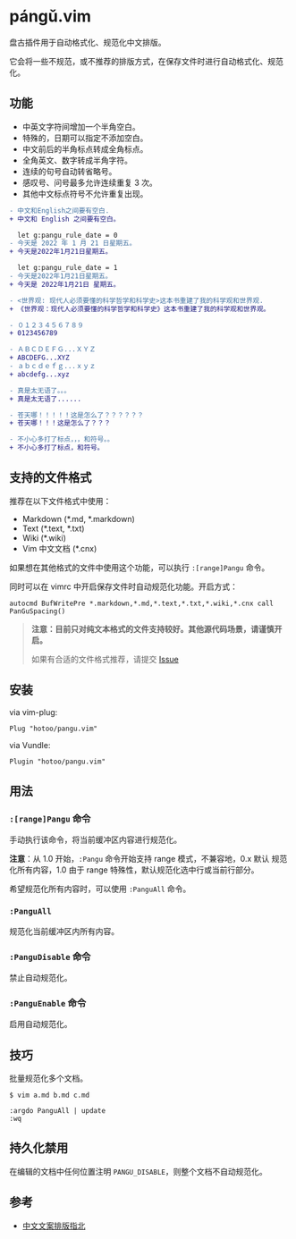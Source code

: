 # pángǔ.vim

盘古插件用于自动格式化、规范化中文排版。

它会将一些不规范，或不推荐的排版方式，在保存文件时进行自动格式化、规范化。

## 功能

* 中英文字符间增加一个半角空白。
* 特殊的，日期可以指定不添加空白。
* 中文前后的半角标点转成全角标点。
* 全角英文、数字转成半角字符。
* 连续的句号自动转省略号。
* 感叹号、问号最多允许连续重复 3 次。
* 其他中文标点符号不允许重复出现。

```diff
- 中文和English之间要有空白.
+ 中文和 English 之间要有空白。

  let g:pangu_rule_date = 0
- 今天是 2022 年 1 月 21 日星期五。
+ 今天是2022年1月21日星期五。

  let g:pangu_rule_date = 1
- 今天是2022年1月21日星期五。
+ 今天是 2022年1月21日 星期五。

- <世界观: 现代人必须要懂的科学哲学和科学史>这本书重建了我的科学观和世界观.
+ 《世界观：现代人必须要懂的科学哲学和科学史》这本书重建了我的科学观和世界观。

- ０１２３４５６７８９
+ 0123456789

- ＡＢＣＤＥＦＧ...ＸＹＺ
+ ABCDEFG...XYZ
- ａｂｃｄｅｆｇ...ｘｙｚ
+ abcdefg...xyz

- 真是太无语了。。。
+ 真是太无语了......

- 苍天哪！！！！！这是怎么了？？？？？？
+ 苍天哪！！！这是怎么了？？？

- 不小心多打了标点，，，和符号。。
+ 不小心多打了标点，和符号。
```

## 支持的文件格式

推荐在以下文件格式中使用：

* Markdown (*.md, *.markdown)
* Text (*.text, *.txt)
* Wiki (*.wiki)
* Vim 中文文档 (*.cnx)

如果想在其他格式的文件中使用这个功能，可以执行 `:[range]Pangu` 命令。

同时可以在 vimrc 中开启保存文件时自动规范化功能。开启方式：

```viml
autocmd BufWritePre *.markdown,*.md,*.text,*.txt,*.wiki,*.cnx call PanGuSpacing()
```

> **注意：目前只对纯文本格式的文件支持较好。其他源代码场景，请谨慎开启。**
>
> 如果有合适的文件格式推荐，请提交 [Issue](https://github.com/hotoo/pangu.vim/issues)

## 安装

via vim-plug:

```viml
Plug "hotoo/pangu.vim"
```

via Vundle:

```viml
Plugin "hotoo/pangu.vim"
```

## 用法

### `:[range]Pangu` 命令

手动执行该命令，将当前缓冲区内容进行规范化。

**注意**：从 1.0 开始，`:Pangu` 命令开始支持 range 模式，不兼容地，0.x 默认
规范化所有内容，1.0 由于 range 特殊性，默认规范化选中行或当前行部分。

希望规范化所有内容时，可以使用 `:PanguAll` 命令。

### `:PanguAll`

规范化当前缓冲区内所有内容。

### `:PanguDisable` 命令

禁止自动规范化。

### `:PanguEnable` 命令

启用自动规范化。

## 技巧

批量规范化多个文档。

```
$ vim a.md b.md c.md

:argdo PanguAll | update
:wq
```

## 持久化禁用

在编辑的文档中任何位置注明 `PANGU_DISABLE`，则整个文档不自动规范化。

## 参考

* [中文文案排版指北](https://github.com/sparanoid/chinese-copywriting-guidelines)
